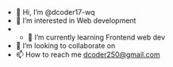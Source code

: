 - 👋 Hi, I’m @dcoder17-wq
- 👀 I’m interested in Web development
- - 🌱 I’m currently learning Frontend web dev
- 💞️ I’m looking to collaborate on 
- 📫 How to reach me dcoder250@gmail.com

<!---
dcoder17-wq/dcoder17-wq is a ✨ special ✨ repository because its `README.md` (this file) appears on your GitHub profile.
You can click the Preview link to take a look at your changes.
--->

